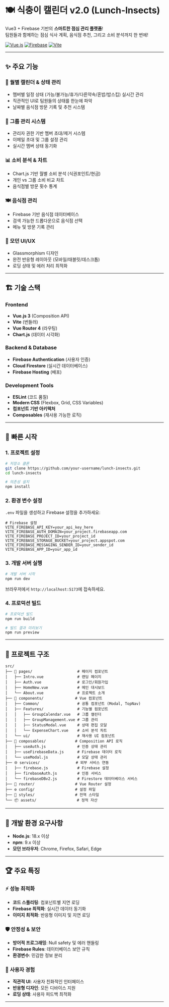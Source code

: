 # 🍽️ 식충이 캘린더 v2.0 (Lunch-Insects)

Vue3 + Firebase 기반의 **스마트한 점심 관리 플랫폼**!  
팀원들과 함께하는 점심 식사 계획, 음식점 추천, 그리고 소비 분석까지 한 번에!

[![Vue.js](https://img.shields.io/badge/Vue.js-3.x-4FC08D?style=flat-square&logo=vue.js)](https://vuejs.org/)
[![Firebase](https://img.shields.io/badge/Firebase-9+-FFCA28?style=flat-square&logo=firebase)](https://firebase.google.com/)
[![Vite](https://img.shields.io/badge/Vite-Latest-646CFF?style=flat-square&logo=vite)](https://vitejs.dev/)

---

## ✨ 주요 기능

### 📅 **월별 캘린더 & 상태 관리**
- 멤버별 일정 상태 (가능/불가능/휴가/다른약속/혼밥/밥스킵) 실시간 관리
- 직관적인 UI로 팀원들의 상태를 한눈에 파악
- 날짜별 음식점 방문 기록 및 추천 시스템

### 🏢 **그룹 관리 시스템**
- 관리자 권한 기반 멤버 초대/제거 시스템
- 이메일 초대 및 그룹 설정 관리
- 실시간 멤버 상태 동기화

### 📊 **소비 분석 & 차트**
- Chart.js 기반 월별 소비 분석 (식권포인트/현금)
- 개인 vs 그룹 소비 비교 차트
- 음식점별 방문 횟수 통계

### 🍽️ **음식점 관리**
- Firebase 기반 음식점 데이터베이스
- 검색 가능한 드롭다운으로 음식점 선택
- 메뉴 및 방문 기록 관리

### 🎨 **모던 UI/UX**
- Glassmorphism 디자인
- 완전 반응형 레이아웃 (모바일/태블릿/데스크톱)
- 로딩 상태 및 에러 처리 최적화

---

## 🏗️ 기술 스택

### **Frontend**
- **Vue.js 3** (Composition API)
- **Vite** (번들러)
- **Vue Router 4** (라우팅)
- **Chart.js** (데이터 시각화)

### **Backend & Database**
- **Firebase Authentication** (사용자 인증)
- **Cloud Firestore** (실시간 데이터베이스)
- **Firebase Hosting** (배포)

### **Development Tools**
- **ESLint** (코드 품질)
- **Modern CSS** (Flexbox, Grid, CSS Variables)
- **컴포넌트 기반 아키텍처**
- **Composables** (재사용 가능한 로직)

---

## 🚀 빠른 시작

### 1. 프로젝트 설정
```bash
# 저장소 클론
git clone https://github.com/your-username/lunch-insects.git
cd lunch-insects

# 의존성 설치
npm install
```

### 2. 환경 변수 설정
`.env` 파일을 생성하고 Firebase 설정을 추가하세요:

```env
# Firebase 설정
VITE_FIREBASE_API_KEY=your_api_key_here
VITE_FIREBASE_AUTH_DOMAIN=your_project.firebaseapp.com
VITE_FIREBASE_PROJECT_ID=your_project_id
VITE_FIREBASE_STORAGE_BUCKET=your_project.appspot.com
VITE_FIREBASE_MESSAGING_SENDER_ID=your_sender_id
VITE_FIREBASE_APP_ID=your_app_id
```

### 3. 개발 서버 실행
```bash
# 개발 서버 시작
npm run dev
```

브라우저에서 `http://localhost:5173`에 접속하세요.

### 4. 프로덕션 빌드
```bash
# 프로덕션 빌드
npm run build

# 빌드 결과 미리보기
npm run preview
```

---

## 📁 프로젝트 구조

```
src/
├── 📄 pages/                    # 페이지 컴포넌트
│   ├── Intro.vue               # 랜딩 페이지
│   ├── Auth.vue                # 로그인/회원가입
│   ├── HomeNew.vue             # 메인 대시보드
│   └── About.vue               # 프로젝트 소개
├── 🧩 components/              # Vue 컴포넌트
│   ├── Common/                 # 공통 컴포넌트 (Modal, TopNav)
│   ├── Features/               # 기능별 컴포넌트
│   │   ├── GroupCalendar.vue   # 그룹 캘린더
│   │   ├── GroupManagement.vue # 그룹 관리
│   │   ├── StatusModal.vue     # 상태 편집 모달
│   │   └── ExpenseChart.vue    # 소비 분석 차트
│   └── ui/                     # 재사용 UI 컴포넌트
├── 🔧 composables/             # Composition API 로직
│   ├── useAuth.js              # 인증 상태 관리
│   ├── useFirebaseData.js      # Firebase 데이터 로직
│   └── useModal.js             # 모달 상태 관리
├── 🌐 services/                # 외부 서비스 연동
│   ├── firebase.js             # Firebase 설정
│   ├── firebaseAuth.js         # 인증 서비스
│   └── firebaseDBv2.js         # Firestore 데이터베이스 서비스
├── 🎯 router/                  # Vue Router 설정
├── ⚙️ config/                  # 설정 파일
├── 🎨 styles/                  # 전역 스타일
└── 📦 assets/                  # 정적 자산
```

---

## 🔧 개발 환경 요구사항

- **Node.js**: 18.x 이상
- **npm**: 9.x 이상
- **모던 브라우저**: Chrome, Firefox, Safari, Edge

---

## 🏆 주요 특징

### ⚡ **성능 최적화**
- **코드 스플리팅**: 컴포넌트별 지연 로딩
- **Firebase 최적화**: 실시간 데이터 동기화
- **이미지 최적화**: 반응형 이미지 및 지연 로딩

### 🛡️ **안정성 & 보안**
- **방어적 프로그래밍**: Null safety 및 에러 핸들링
- **Firebase Rules**: 데이터베이스 보안 규칙
- **환경변수**: 민감한 정보 분리

### 🎨 **사용자 경험**
- **직관적 UI**: 사용자 친화적인 인터페이스
- **반응형 디자인**: 모든 디바이스 지원
- **로딩 상태**: 사용자 피드백 최적화

---